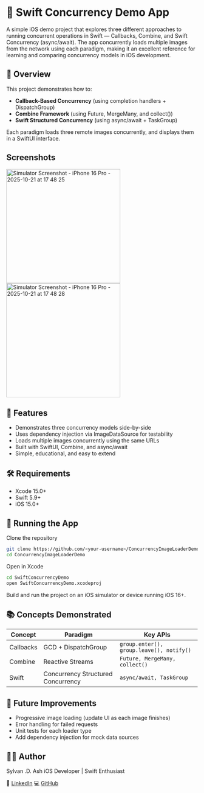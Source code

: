 # 🧵 Swift Concurrency Demo App

A simple iOS demo project that explores three different approaches to running concurrent operations in Swift — Callbacks, Combine, and Swift Concurrency (async/await).
The app concurrently loads multiple images from the network using each paradigm, making it an excellent reference for learning and comparing concurrency models in iOS development.

## 🚀 Overview

This project demonstrates how to:

* **Callback-Based Concurrency** (using completion handlers + DispatchGroup)
* **Combine Framework** (using Future, MergeMany, and collect())
* **Swift Structured Concurrency** (using async/await + TaskGroup)

Each paradigm loads three remote images concurrently, and displays them in a SwiftUI interface.

## Screenshots

<img width="300" alt="Simulator Screenshot - iPhone 16 Pro - 2025-10-21 at 17 48 25" src="https://github.com/user-attachments/assets/57c01245-6d04-418e-9bf1-670f21d2f06b" />
<img width="300" alt="Simulator Screenshot - iPhone 16 Pro - 2025-10-21 at 17 48 28" src="https://github.com/user-attachments/assets/acb4e78a-b4f7-401d-bd63-c4cc088f5a12" />

## 🚀 Features

* Demonstrates three concurrency models side-by-side
* Uses dependency injection via ImageDataSource for testability
* Loads multiple images concurrently using the same URLs
* Built with SwiftUI, Combine, and async/await
* Simple, educational, and easy to extend

## 🛠️ Requirements

* Xcode 15.0+
* Swift 5.9+
* iOS 15.0+

## 🧪 Running the App

Clone the repository

```bash
git clone https://github.com/<your-username>/ConcurrencyImageLoaderDemo.git
cd ConcurrencyImageLoaderDemo
```

Open in Xcode

```bash
cd SwiftConcurrencyDemo
open SwiftConcurrencyDemo.xcodeproj
```

Build and run the project on an iOS simulator or device running iOS 16+.

## 📚 Concepts Demonstrated

| Concept	| Paradigm | Key APIs |
|--|--|--|
| Callbacks	| GCD + DispatchGroup |	`group.enter(), group.leave(), notify()` |
| Combine	| Reactive Streams | `Future, MergeMany, collect()` |
| Swift | Concurrency	Structured Concurrency | `async/await, TaskGroup` |

## 🧩 Future Improvements

* Progressive image loading (update UI as each image finishes)
* Error handling for failed requests
* Unit tests for each loader type
* Add dependency injection for mock data sources

## 👨‍💻 Author

Sylvan .D. Ash
iOS Developer | Swift Enthusiast

🔗 [LinkedIn](https://linkedin.com/in/sylvanash)
💻 [GitHub](https://github.com/sylvan-d-ash)
